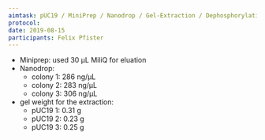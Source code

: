 ```yaml
---
aimtask: pUC19 / MiniPrep / Nanodrop / Gel-Extraction / Dephosphorylation Test / Heat-Shock
protocol:
date: 2019-08-15
participants: Felix Pfister
---
```


* Miniprep: used 30 µL MiliQ for eluation
* Nanodrop:
  * colony 1: 286 ng/µL
  * colony 2: 283 ng/µL
  * colony 3: 306 ng/µL
* gel weight for the extraction:
  * pUC19 1: 0.31 g
  * pUC19 2: 0.23 g
  * pUC19 3: 0.25 g
  